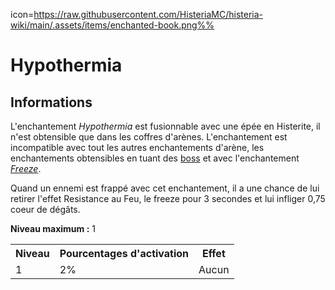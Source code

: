 icon=https://raw.githubusercontent.com/HisteriaMC/histeria-wiki/main/.assets/items/enchanted-book.png%%
# Hypothermia

## Informations
L'enchantement *Hypothermia* est fusionnable avec une épée en Histerite, il n'est obtensible que dans les coffres d'arènes. L'enchantement est incompatible avec tout les autres enchantements d'arène, les enchantements obtensibles en tuant des [boss](https://histeria.fr/wiki/boss) et avec l'enchantement [*Freeze*](https://histeria.fr/wiki/enchants/freeze). 

Quand un ennemi est frappé avec cet enchantement, il a une chance de lui retirer l'effet Resistance au Feu, le freeze pour 3 secondes et lui infliger 0,75 coeur de dégâts.

**Niveau maximum :** 1

<table>
  <tr>
    <th>Niveau</th>
    <th>Pourcentages d'activation</th>
    <th>Effet</th>
  </tr>
  <tr>
    <td>1</td>
    <td>2%</td>
    <td>Aucun</td>
  </tr>
</table>
